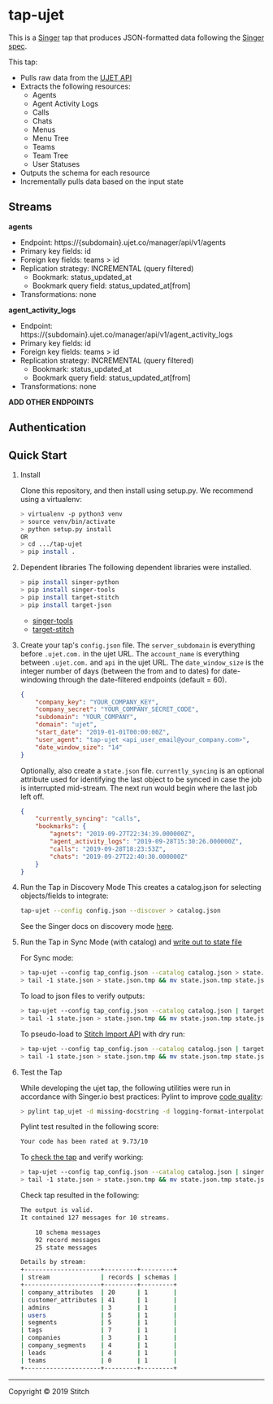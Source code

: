 # tap-ujet

This is a [Singer](https://singer.io) tap that produces JSON-formatted data
following the [Singer
spec](https://github.com/singer-io/getting-started/blob/master/SPEC.md).

This tap:

- Pulls raw data from the [UJET API](https://support.ujet.co/hc/en-us/articles/115006908127-UJET-Data-API#h_7d95eafc-6c02-446b-bcc6-b733f4e1143e)
- Extracts the following resources:
  - Agents
  - Agent Activity Logs
  - Calls
  - Chats
  - Menus
  - Menu Tree
  - Teams
  - Team Tree
  - User Statuses
- Outputs the schema for each resource
- Incrementally pulls data based on the input state


## Streams

**agents**
- Endpoint: https://{subdomain}.ujet.co/manager/api/v1/agents
- Primary key fields: id
- Foreign key fields: teams > id
- Replication strategy: INCREMENTAL (query filtered)
  - Bookmark: status_updated_at
  - Bookmark query field: status_updated_at[from]
- Transformations: none

**agent_activity_logs**
- Endpoint: https://{subdomain}.ujet.co/manager/api/v1/agent_activity_logs
- Primary key fields: id
- Foreign key fields: teams > id
- Replication strategy: INCREMENTAL (query filtered)
  - Bookmark: status_updated_at
  - Bookmark query field: status_updated_at[from]
- Transformations: none

**ADD OTHER ENDPOINTS**


## Authentication


## Quick Start

1. Install

    Clone this repository, and then install using setup.py. We recommend using a virtualenv:

    ```bash
    > virtualenv -p python3 venv
    > source venv/bin/activate
    > python setup.py install
    OR
    > cd .../tap-ujet
    > pip install .
    ```
2. Dependent libraries
    The following dependent libraries were installed.
    ```bash
    > pip install singer-python
    > pip install singer-tools
    > pip install target-stitch
    > pip install target-json
    
    ```
    - [singer-tools](https://github.com/singer-io/singer-tools)
    - [target-stitch](https://github.com/singer-io/target-stitch)

3. Create your tap's `config.json` file. The `server_subdomain` is everything before `.ujet.com.` in the ujet URL.  The `account_name` is everything between `.ujet.com.` and `api` in the ujet URL. The `date_window_size` is the integer number of days (between the from and to dates) for date-windowing through the date-filtered endpoints (default = 60).

    ```json
    {
        "company_key": "YOUR_COMPANY_KEY",
        "company_secret": "YOUR_COMPANY_SECRET_CODE",
        "subdomain": "YOUR_COMPANY",
        "domain": "ujet",
        "start_date": "2019-01-01T00:00:00Z",
        "user_agent": "tap-ujet <api_user_email@your_company.com>",
        "date_window_size": "14"
    }
    ```
    
    Optionally, also create a `state.json` file. `currently_syncing` is an optional attribute used for identifying the last object to be synced in case the job is interrupted mid-stream. The next run would begin where the last job left off.

    ```json
    {
        "currently_syncing": "calls",
        "bookmarks": {
            "agnets": "2019-09-27T22:34:39.000000Z",
            "agent_activity_logs": "2019-09-28T15:30:26.000000Z",
            "calls": "2019-09-28T18:23:53Z",
            "chats": "2019-09-27T22:40:30.000000Z"
        }
    }
    ```

4. Run the Tap in Discovery Mode
    This creates a catalog.json for selecting objects/fields to integrate:
    ```bash
    tap-ujet --config config.json --discover > catalog.json
    ```
   See the Singer docs on discovery mode
   [here](https://github.com/singer-io/getting-started/blob/master/docs/DISCOVERY_MODE.md#discovery-mode).

5. Run the Tap in Sync Mode (with catalog) and [write out to state file](https://github.com/singer-io/getting-started/blob/master/docs/RUNNING_AND_DEVELOPING.md#running-a-singer-tap-with-a-singer-target)

    For Sync mode:
    ```bash
    > tap-ujet --config tap_config.json --catalog catalog.json > state.json
    > tail -1 state.json > state.json.tmp && mv state.json.tmp state.json
    ```
    To load to json files to verify outputs:
    ```bash
    > tap-ujet --config tap_config.json --catalog catalog.json | target-json > state.json
    > tail -1 state.json > state.json.tmp && mv state.json.tmp state.json
    ```
    To pseudo-load to [Stitch Import API](https://github.com/singer-io/target-stitch) with dry run:
    ```bash
    > tap-ujet --config tap_config.json --catalog catalog.json | target-stitch --config target_config.json --dry-run > state.json
    > tail -1 state.json > state.json.tmp && mv state.json.tmp state.json
    ```

6. Test the Tap
    
    While developing the ujet tap, the following utilities were run in accordance with Singer.io best practices:
    Pylint to improve [code quality](https://github.com/singer-io/getting-started/blob/master/docs/BEST_PRACTICES.md#code-quality):
    ```bash
    > pylint tap_ujet -d missing-docstring -d logging-format-interpolation -d too-many-locals -d too-many-arguments
    ```
    Pylint test resulted in the following score:
    ```bash
    Your code has been rated at 9.73/10
    ```

    To [check the tap](https://github.com/singer-io/singer-tools#singer-check-tap) and verify working:
    ```bash
    > tap-ujet --config tap_config.json --catalog catalog.json | singer-check-tap > state.json
    > tail -1 state.json > state.json.tmp && mv state.json.tmp state.json
    ```
    Check tap resulted in the following:
    ```bash
    The output is valid.
    It contained 127 messages for 10 streams.

        10 schema messages
        92 record messages
        25 state messages

    Details by stream:
    +---------------------+---------+---------+
    | stream              | records | schemas |
    +---------------------+---------+---------+
    | company_attributes  | 20      | 1       |
    | customer_attributes | 41      | 1       |
    | admins              | 3       | 1       |
    | users               | 5       | 1       |
    | segments            | 5       | 1       |
    | tags                | 7       | 1       |
    | companies           | 3       | 1       |
    | company_segments    | 4       | 1       |
    | leads               | 4       | 1       |
    | teams               | 0       | 1       |
    +---------------------+---------+---------+
    ```
---

Copyright &copy; 2019 Stitch
